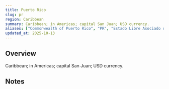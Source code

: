 ```yaml
---
title: Puerto Rico
slug: pr
region: Caribbean
summary: Caribbean; in Americas; capital San Juan; USD currency.
aliases: ["Commonwealth of Puerto Rico", "PR", "Estado Libre Asociado de Puerto Rico"]
updated_at: 2025-10-13
---
```


## Overview

Caribbean; in Americas; capital San Juan; USD currency.

## Notes

<!-- Add your first note below -->
